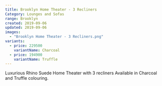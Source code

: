 ```yaml
---
title: Brooklyn Home Theater - 3 Recliners
Category: Lounges and Sofas
range: Brooklyn
created: 2019-09-06
updated: 2019-09-06
images:
  - "Brooklyn Home Theater - 3 Recliners.png"
variants:
  - price: 229500
    variantName: Charcoal
  - price: 194900
    variantName: Truffle
---
```


Luxurious Rhino Suede Home Theater with 3 recliners
Available in Charcoal and Truffle colouring.
